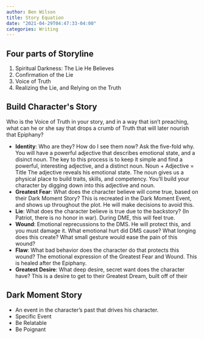 ```yaml
---
author: Ben Wilson
title: Story Equation
date: "2021-04-29T04:47:33-04:00"
categories: Writing
---
```


## Four parts of Storyline

1.	Spiritual Darkness: The Lie He Believes
2.	Confirmation of the Lie
3.	Voice of Truth
4.	Realizing the Lie, and Relying on the Truth

## Build Character's Story

Who is the Voice of Truth in your story, and in a way that isn’t preaching, what can he or she say that drops a crumb of Truth that will later nourish that Epiphany?

* **Identity**: Who are they? How do I see them now? Ask the five-fold why. You will have a powerful adjective that describes emotional state, and a disinct noun. The key to this process is to keep it simple and find a powerful, interesting adjective, and a distinct noun. Noun + Adjective = Title The adjective reveals his emotional state. The noun gives us a physical place to build traits, skills, and competency. You’ll build your character by digging down into this adjective and noun.
* **Greatest Fear**: What does the character believe will come true, based on their Dark Moment Story? This is recreated in the Dark Moment Event, and shows up throughout the plot. He will make decisions to avoid this.
* **Lie**: What does the character believe is true due to the backstory? (In Patriot, there is no honor in war). During DME, this will feel true.
* **Wound**: Emotional reprecussions to the DMS. He will protect this, and you must damage it. What emotional hurt did DMS cause? What longing does this create? What small gesture would ease the pain of this wound?
* **Flaw**: What bad behavior does the character do that protects this wound? The emotional expression of the Greatest Fear and Wound. This is healed after the Epiphany.
* **Greatest Desire**: What deep desire, secret want does the character have? This is a desire to get to their Greatest Dream, built off of their

## Dark Moment Story

* An event in the character’s past that drives his character.
* Specific Event
* Be Relatable
* Be Poignant
